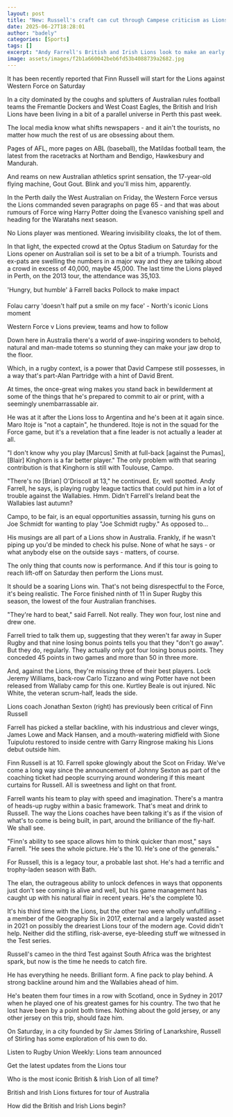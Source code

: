 ```yaml
---
layout: post
title: "New: Russell's craft can cut through Campese criticism as Lions tackle Force"
date: 2025-06-27T18:28:01
author: "badely"
categories: [Sports]
tags: []
excerpt: "Andy Farrell's British and Irish Lions look to make an early impact down under as they face Western Force on Saturday in their first tour match."
image: assets/images/f2b1a660042beb6fd53b4088739a2682.jpg
---
```


It has been recently reported that Finn Russell will start for the Lions against Western Force on Saturday 

In a city dominated by the coughs and splutters of Australian rules football teams the Fremantle Dockers and West Coast Eagles, the British and Irish Lions have been living in a bit of a parallel universe in Perth this past week.

The local media know what shifts newspapers - and it ain't the tourists, no matter how much the rest of us are obsessing about them.

Pages of AFL, more pages on ABL (baseball), the Matildas football team, the latest from the racetracks at Northam and Bendigo, Hawkesbury and Mandurah.  

And reams on new Australian athletics sprint sensation, the 17-year-old flying machine, Gout Gout. Blink and you'll miss him, apparently.

In the Perth daily the West Australian on Friday, the Western Force versus the Lions commanded seven paragraphs on page 65 - and that was about rumours of Force wing Harry Potter doing the Evanesco vanishing spell and heading for the Waratahs next season. 

No Lions player was mentioned. Wearing invisibility cloaks, the lot of them.

In that light, the expected crowd at the Optus Stadium on Saturday for the Lions opener on Australian soil is set to be a bit of a triumph. Tourists and ex-pats are swelling the numbers in a major way and they are talking about a crowd in excess of 40,000, maybe 45,000. The last time the Lions played in Perth, on the 2013 tour, the attendance was 35,103.

'Hungry, but humble' â Farrell backs Pollock to make impact

Folau carry 'doesn't half put a smile on my face' - North's iconic Lions moment

Western Force v Lions preview, teams and how to follow

Down here in Australia there's a world of awe-inspiring wonders to behold, natural and man-made totems so stunning they can make your jaw drop to the floor.

Which, in a rugby context, is a power that David Campese still possesses, in a way that's part-Alan Partridge with a hint of David Brent.

At times, the once-great wing makes you stand back in bewilderment at some of the things that he's prepared to commit to air or print, with a seemingly unembarrassable air.

He was at it after the Lions loss to Argentina and he's been at it again since. Maro Itoje is "not a captain", he thundered. Itoje is not in the squad for the Force game, but it's a revelation that a fine leader is not actually a leader at all.

"I don't know why you play [Marcus] Smith at full-back [against the Pumas], [Blair] Kinghorn is a far better player." The only problem with that searing contribution is that Kinghorn is still with Toulouse, Campo.

"There's no [Brian] O'Driscoll at 13," he continued. Er, well spotted. Andy Farrell, he says, is playing rugby league tactics that could put him in a lot of trouble against the Wallabies. Hmm. Didn't Farrell's Ireland beat the Wallabies last autumn?

Campo, to be fair, is an equal opportunities assassin, turning his guns on Joe Schmidt for wanting to play "Joe Schmidt rugby." As opposed to...

His musings are all part of a Lions show in Australia. Frankly, if he wasn't piping up you'd be minded to check his pulse. None of what he says - or what anybody else on the outside says - matters, of course. 

The only thing that counts now is performance. And if this tour is going to reach lift-off on Saturday then perform the Lions must.

It should be a soaring Lions win. That's not being disrespectful to the Force, it's being realistic. The Force finished ninth of 11 in Super Rugby this season, the lowest of the four Australian franchises. 

"They're hard to beat," said Farrell. Not really. They won four, lost nine and drew one.

Farrell tried to talk them up, suggesting that they weren't far away in Super Rugby and that nine losing bonus points tells you that they "don't go away". But they do, regularly. They actually only got four losing bonus points. They conceded 45 points in two games and more than 50 in three more.

And, against the Lions, they're missing three of their best players. Lock Jeremy Williams, back-row Carlo Tizzano and wing Potter have not been released from Wallaby camp for this one. Kurtley Beale is out injured. Nic White, the veteran scrum-half, leads the side.

Lions coach Jonathan Sexton (right) has previously been critical of Finn Russell

Farrell has picked a stellar backline, with his industrious and clever wings, James Lowe and Mack Hansen, and a mouth-watering midfield with Sione Tuipulotu restored to inside centre with Garry Ringrose making his Lions debut outside him.

Finn Russell is at 10. Farrell spoke glowingly about the Scot on Friday. We've come a long way since the announcement of Johnny Sexton as part of the coaching ticket had people scurrying around wondering if this meant curtains for Russell. All is sweetness and light on that front.

Farrell wants his team to play with speed and imagination. There's a mantra of heads-up rugby within a basic framework. That's meat and drink to Russell. The way the Lions coaches have been talking it's as if the vision of what's to come is being built, in part, around the brilliance of the fly-half. We shall see.

"Finn's ability to see space allows him to think quicker than most," says Farrell. "He sees the whole picture. He's the 10. He's one of the generals."

For Russell, this is a legacy tour, a probable last shot. He's had a terrific and trophy-laden season with Bath. 

The elan, the outrageous ability to unlock defences in ways that opponents just don't see coming is alive and well, but his game management has caught up with his natural flair in recent years. He's the complete 10.

It's his third time with the Lions, but the other two were wholly unfulfilling - a member of the Geography Six in 2017, external and a largely wasted asset in 2021 on possibly the dreariest Lions tour of the modern age. Covid didn't help. Neither did the stifling, risk-averse, eye-bleeding stuff we witnessed in the Test series.

Russell's cameo in the third Test against South Africa was the brightest spark, but now is the time he needs to catch fire. 

He has everything he needs. Brilliant form. A fine pack to play behind. A strong backline around him and the Wallabies ahead of him. 

He's beaten them four times in a row with Scotland, once in Sydney in 2017 when he played one of his greatest games for his country. The two that he lost have been by a point both times. Nothing about the gold jersey, or any other jersey on this trip, should faze him.

On Saturday, in a city founded by Sir James Stirling of Lanarkshire, Russell of Stirling has some exploration of his own to do.

Listen to Rugby Union Weekly: Lions team announced

Get the latest updates from the Lions tour

Who is the most iconic British & Irish Lion of all time?

British and Irish Lions fixtures for tour of Australia

How did the British and Irish Lions begin?

